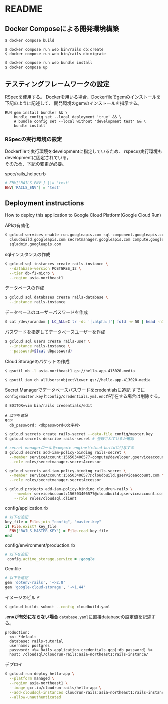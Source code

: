 # README

## Docker Composeによる開発環境構築

```bash
$ docker compose build
```

```
$ docker compose run web bin/rails db:create
$ docker compose run web bin/rails db:migrate
```

```bash
$ docker compose run web bundle install
$ docker compose up
```

## テスティングフレームワークの設定
RSpecを使用する。
Dockerを用いる場合、Dockerfileでgemのインストールを下記のように記述して、
開発環境のgemのインストールを指示する。

```
RUN gem install bundler && \
    bundle config set --local deployment 'true' && \
    # bundle config set --local without 'development test' && \
    bundle install
```

### RSpecの実行環境の設定

Dockerfileで実行環境をdevelopmentに指定しているため、
rspecの実行環境もdevelopmentに固定されている。  
そのため、下記の変更が必要。

spec/rails_helper.rb
```ruby
# ENV['RAILS_ENV'] ||= 'test'
ENV['RAILS_ENV'] = 'test'
```

## Deployment instructions
How to deploy this application to Google Cloud Platform(Google Cloud Run)

APIの有効化
```bash
$ gcloud services enable run.googleapis.com sql-component.googleapis.com \
  cloudbuild.googleapis.com secretmanager.googleapis.com compute.googleapis.com \
  sqladmin.googleapis.com
```

sqlインスタンスの作成
```bash
$ gcloud sql instances create rails-instance \
  --database-version POSTGRES_12 \
  --tier db-f1-micro \
  --region asia-northeast1
```

データベースの作成
```bash
$ gcloud sql databases create rails-database \
  --instance rails-instance
```

データベースのユーザーパスワードを作成
```bash
$ cat /dev/urandom | LC_ALL=C tr -dc '[:alpha:]'| fold -w 50 | head -n1 > dbpassword
```

パスワードを指定してデータベースユーザーを作成
```bash
$ gcloud sql users create rails-user \
  --instance rails-instance \
  --password=$(cat dbpassword)
```

Cloud Storageのバケットの作成
```bash
$ gsutil mb -l asia-northeast1 gs://hello-app-413020-media
```

```bash
$ gsutil iam ch allUsers:objectViewer gs://hello-app-413020-media
```


Secret Managerでデータベースパスワードをcredentialsに追記
すでに`config/master.key`と`config/credentials.yml.enc`が存在する場合は削除する。
```bash
$ EDITOR=vim bin/rails credentials/edit
```

```vim
# 以下を追記
gcp:
  db_password: <dbpasswordの文字列>
```


```bash
$ gcloud secrets create rails-secret --data-file config/master.key
$ gcloud secrets describe rails-secret # 登録されているか確認
```



```bash
# secret managerロールをcompute engineとcloud buildに付与する
$ gcloud secrets add-iam-policy-binding rails-secret \
  --member serviceAccount:156503406577-compute@developer.gserviceaccount.com \
  --role roles/secretmanager.secretAccessor

$ gcloud secrets add-iam-policy-binding rails-secret \
  --member serviceAccount:156503406577@cloudbuild.gserviceaccount.com \
  --role roles/secretmanager.secretAccessor

$ gcloud projects add-iam-policy-binding cloudrun-rails \
    --member serviceAccount:156503406577@cloudbuild.gserviceaccount.com \
    --role roles/cloudsql.client
```




config/application.rb
```ruby
# 以下を追記
key_file = File.join "config", "master.key"
if File.exist? key_file
  ENV["RAILS_MASTER_KEY"] = File.read key_file
end
```

config/environment/production.rb
```ruby
# 以下を追記
 config.active_storage.service = :google
```

Gemfile
```ruby
# 以下を追記
gem 'dotenv-rails', '~>2.8'
gem 'google-cloud-storage', '~>1.44'
```


イメージのビルド
```bash
$ gcloud builds submit --config cloudbuild.yaml
```

**.envが有効にならない場合**
`database.yaml`に直接databaseの設定値を記述する。
```
production:
  <<: *default
  database: rails-tutorial
  username: postgres
  password: <%= Rails.application.credentials.gcp[:db_password] %>
  host: /cloudsql/cloudrun-rails:asia-northeast1:rails-instance/
```

デプロイ
```bash
$ gcloud run deploy hello-app \
  --platform managed \
  --region asia-northeast1 \
  --image gcr.io/cloudrun-rails/hello-app \
  --add-cloudsql-instances cloudrun-rails:asia-northeast1:rails-instance \
  --allow-unauthenticated
```